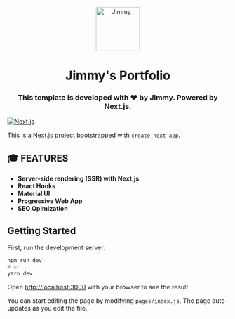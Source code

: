 <p align="center">
  <a href="https://www.jimmytruong.ca">
    <img alt="Jimmy" src="https://alonedreamer.com/jimmymedia/images/dark-logo.png" width="100" />
  </a>
</p>
<h1 align="center">
  Jimmy's Portfolio
</h1>
<h3 align="center">
This template is developed with ❤ by Jimmy. Powered by Next.js.
</h3>

[![Next.js](https://assets.zeit.co/image/upload/v1538361091/repositories/next-js/next-js.png)](https://nextjs.org)

This is a [Next.js](https://nextjs.org/) project bootstrapped with [`create-next-app`](https://github.com/zeit/next.js/tree/canary/packages/create-next-app).

## 🎓 FEATURES

- **Server-side rendering (SSR) with Next.js**
- **React Hooks** 
- **Material UI**
- **Progressive Web App**
- **SEO Opimization**

## Getting Started

First, run the development server:

```bash
npm run dev
# or
yarn dev
```

Open [http://localhost:3000](http://localhost:3000) with your browser to see the result.

You can start editing the page by modifying `pages/index.js`. The page auto-updates as you edit the file.
